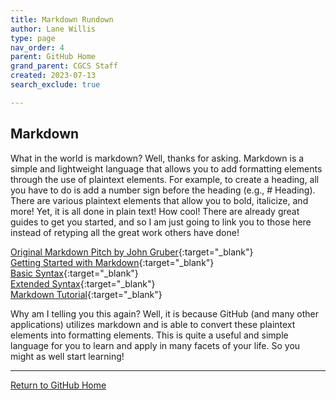 ```yaml
---
title: Markdown Rundown
author: Lane Willis
type: page
nav_order: 4
parent: GitHub Home
grand_parent: CGCS Staff
created: 2023-07-13
search_exclude: true

---
```


## Markdown
What in the world is markdown? Well, thanks for asking. Markdown is a simple and lightweight language that allows you to add formatting elements through the use of plaintext elements. For example, to create a heading, all you have to do is add a number sign before the heading (e.g., # Heading). There are various plaintext elements that allow you to bold, italicize, and more! Yet, it is all done in plain text! How cool! There are already great guides to get you started, and so I am just going to link you to those here instead of retyping all the great work others have done!

[Original Markdown Pitch by John Gruber](https://daringfireball.net/projects/markdown/){:target="_blank"}  
[Getting Started with Markdown](https://www.markdownguide.org/getting-started/){:target="_blank"}  
[Basic Syntax](https://www.markdownguide.org/basic-syntax/){:target="_blank"}  
[Extended Syntax](https://www.markdownguide.org/extended-syntax/){:target="_blank"}  
[Markdown Tutorial](https://www.markdowntutorial.com/){:target="_blank"}  

Why am I telling you this again? Well, it is because GitHub (and many other applications) utilizes markdown and is able to convert these plaintext elements into formatting elements. This is quite a useful and simple language for you to learn and apply in many facets of your life. So you might as well start learning!

---

[Return to GitHub Home](/cgcs-staff-information/github/github.html)
